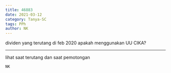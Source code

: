 ```yaml
---
title: 46883
date: 2021-03-12
category: Tanya-SC
tags: PPh
author: NK
---
```


dividen yang terutang di feb 2020 apakah menggunakan UU CIKA?

---

lihat saat terutang dan saat pemotongan

`NK`
